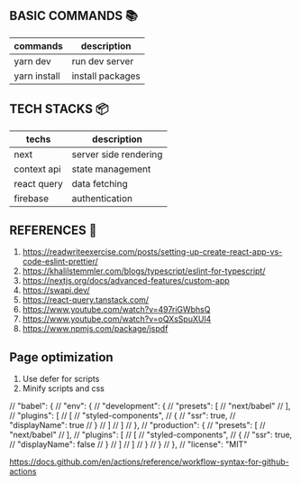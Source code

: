 ## BASIC COMMANDS :books:
|     commands    |  description     |
|-----------------|------------------|
| yarn dev        | run dev server   |
| yarn install    | install packages |


## TECH STACKS 📦 
|  techs               |   description          |
|----------------------|------------------------|
| next                 |  server side rendering |
| context api          |  state management      |
| react query          |  data fetching         |
| firebase             |  authentication        |

## REFERENCES :book:
1. https://readwriteexercise.com/posts/setting-up-create-react-app-vs-code-eslint-prettier/
2. https://khalilstemmler.com/blogs/typescript/eslint-for-typescript/
3. https://nextjs.org/docs/advanced-features/custom-app
4. https://swapi.dev/
5. https://react-query.tanstack.com/
6. https://www.youtube.com/watch?v=497riGWbhsQ
8. https://www.youtube.com/watch?v=oQXsSpuXUl4
9. https://www.npmjs.com/package/jspdf

## Page optimization
1. Use defer for scripts
2. Minify scripts and css

// "babel": {
  //   "env": {
  //     "development": {
  //       "presets": [
  //         "next/babel"
  //       ],
  //       "plugins": [
  //         [
  //           "styled-components",
  //           {
  //             "ssr": true,
  //             "displayName": true
  //           }
  //         ]
  //       ]
  //     },
  //     "production": {
  //       "presets": [
  //         "next/babel"
  //       ],
  //       "plugins": [
  //         [
  //           "styled-components",
  //           {
  //             "ssr": true,
  //             "displayName": false
  //           }
  //         ]
  //       ]
  //     }
  //   }
  // },
  // "license": "MIT"

  https://docs.github.com/en/actions/reference/workflow-syntax-for-github-actions

